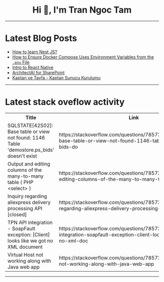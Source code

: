 <h1 align="center">Hi 👋, I'm Tran Ngoc Tam</h1>

---

# Latest Blog Posts 
<!-- BLOG-POST-LIST:START -->
- [How to learn Nest JS?](https://dev.to/nadim_ch0wdhury/how-to-learn-nest-js-20nc)
- [How to Ensure Docker Compose Uses Environment Variables from the `.env` File](https://dev.to/mochafreddo/how-to-ensure-docker-compose-uses-environment-variables-from-the-env-file-2ib6)
- [Intro to React Native](https://dev.to/ajgamer/intro-to-react-native-3b4g)
- [ArchitectAI for SharePoint](https://dev.to/jaloplo/architectai-for-sharepoint-1dap)
- [Kaptan ve Tayfa - Kaptan Sunucu Kurulumu](https://dev.to/aciklab/kaptan-ve-tayfa-kaptan-sunucu-kurulumu-3a82)
<!-- BLOG-POST-LIST:END -->

---

# Latest stack oveflow activity
<table>
  <tr><th>Title</th><th>Link</th></tr>
  <!-- STACKOVERFLOW:START --><tr><td>SQLSTATE[42S02]: Base table or view not found: 1146 Table &#39;demostore.ps_bids&#39; doesn&#39;t exist</td><td>https://stackoverflow.com/questions/78573655/sqlstate42s02-base-table-or-view-not-found-1146-table-demostore-ps-bids-do</td></tr><tr><td>Output and editing columns of the many-to-many table &lpar; PHP &lt;select&gt; &rpar;</td><td>https://stackoverflow.com/questions/78573624/output-and-editing-columns-of-the-many-to-many-table-php-select</td></tr><tr><td>Inquiry regarding aliexpress delivery processing API [closed]</td><td>https://stackoverflow.com/questions/78573456/inquiry-regarding-aliexpress-delivery-processing-api</td></tr><tr><td>TPN API integration - SoapFault exception: [Client] looks like we got no XML document</td><td>https://stackoverflow.com/questions/78573451/tpn-api-integration-soapfault-exception-client-looks-like-we-got-no-xml-doc</td></tr><tr><td>Virtual Host not working along with Java web app</td><td>https://stackoverflow.com/questions/78573426/virtual-host-not-working-along-with-java-web-app</td></tr><!-- STACKOVERFLOW:END -->
</table>

---


